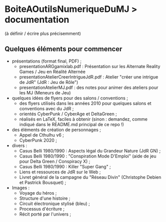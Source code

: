 # BoiteAOutilsNumeriqueDuMJ > documentation

(à définir / écrire plus précisemment)

## Quelques éléments pour commencer

  * présentations (format final, PDF) ; 
    * presentationARGgamixlab.pdf : Présentation sur les Alternate Reality Games / Jeu en Réalité Alternée
    * presentationAtelierCreerIntrigueJdR.pdf : Atelier "créer une intrigue de JdR" (JdR : Jeu de Rôle")
    * presentationAtelierMJ.pdf : des notes pour animer des ateliers pour les MJ (Meneurs de Jeu)
  * quelques idées de flyers pour des salons / conventions ; 
    * des flyers utilisés dans les années 2010 pour quelques salons et conventions avec du JdR ; 
    * orientés CyberPunk / CyberAge et DeltaGreen ; 
    * réalisés en LaTeX, faciles à obtenir (sinon : demandez, comme indiqué dans le README.md principal de ce repo !)
  * des éléments de création de personnages ; 
    * Appel de Cthulhu v6 ; 
    * CyberPunk 2020 ; 
  * divers : 
    * Casus Belli 1980/1990 : Aspects légal du Grandeur Nature (JdR GN) ; 
    * Casus Belli 1980/1990 : "Conspiration Mode D'Emploi" (aide de jeu pour Delta Green / Conspiracy X) ; 
    * Casus Belli 1980/1990 : Killer "Super Gang" ; 
    * Liens et ressources de JdR sur le Web ; 
    * Livret général de la campagne du "Réseau Divin" (Christophe Debien et Pastrick Bousquet) ; 
  * Images : 
    * Voyage du héros ; 
    * Structure d'une histoire ; 
    * Circuit électronique stylisé (bleu) ; 
    * Processus d'écriture ; 
    * Récit porté par l'univers ; 